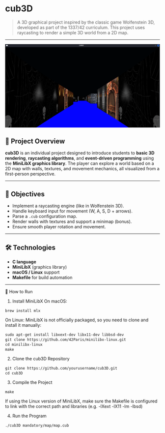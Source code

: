 # cub3D

> A 3D graphical project inspired by the classic game Wolfenstein 3D, developed as part of the 1337/42 curriculum. This project uses raycasting to render a simple 3D world from a 2D map.

---
![Portfolio Preview](./public/cub3d.png)

## 🧠 Project Overview

**cub3D** is an individual project designed to introduce students to **basic 3D rendering**, **raycasting algorithms**, and **event-driven programming** using the **MiniLibX graphics library**. The player can explore a world based on a 2D map with walls, textures, and movement mechanics, all visualized from a first-person perspective.

---

## 🎯 Objectives

- Implement a raycasting engine (like in Wolfenstein 3D).
- Handle keyboard input for movement (W, A, S, D + arrows).
- Parse a `.cub` configuration map.
- Render walls with textures and support a minimap (bonus).
- Ensure smooth player rotation and movement.

---

## 🛠 Technologies

- **C language**
- **MiniLibX** (graphics library)
- **macOS / Linux** support
- **Makefile** for build automation

---

🚀 How to Run
1. Install MiniLibX
On macOS:
```
brew install mlx
```
On Linux:
MiniLibX is not officially packaged, so you need to clone and install it manually:

```
sudo apt-get install libxext-dev libx11-dev libbsd-dev
git clone https://github.com/42Paris/minilibx-linux.git
cd minilibx-linux
make
```

2. Clone the cub3D Repository
```
git clone https://github.com/yourusername/cub3D.git
cd cub3D
```
3. Compile the Project
```
make
```
If using the Linux version of MiniLibX, make sure the Makefile is configured to link with the correct path and libraries (e.g. -lXext -lX11 -lm -lbsd)

4. Run the Program
```
./cub3D mandatory/map/map.cub
```
